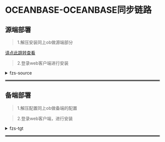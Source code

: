 # OCEANBASE-OCEANBASE同步链路
## 源端部署

>1.解压安装同上ob做源端部分

[请点此跳转查看](README.md)

>2.登录web客户端进行安装

<details>
<summary>fzs-source</summary>

![](https://image-1302181629.cos.ap-beijing.myqcloud.com/fzs-images/ob-ob/1.png)
![](https://image-1302181629.cos.ap-beijing.myqcloud.com/fzs-images/ob-ob/2.png)

<font color="red">提示：选择同步模式</font>

![](https://image-1302181629.cos.ap-beijing.myqcloud.com/fzs-images/ob-ob/3.png)

<font color="red">提示：勾选需要同步的对象</font>

![](https://image-1302181629.cos.ap-beijing.myqcloud.com/fzs-images/ob-ob/4.png)
![](https://image-1302181629.cos.ap-beijing.myqcloud.com/fzs-images/ob-ob/5.png)

<font color="red">提示：按照实际情况修改全同步并发数</font>

![](https://image-1302181629.cos.ap-beijing.myqcloud.com/fzs-images/ob-ob/6.png)

<pre>
<font color="red">提示：</font></br>
1.输入目标端IP和端口，端口可以默认不做修改 </br>
2.web端口是网页与软件之间通信端口</br>
3.数据端口是软件源端与目标端通信端口</br>
</pre>

![](https://image-1302181629.cos.ap-beijing.myqcloud.com/fzs-images/ob-ob/7.png)
![](https://image-1302181629.cos.ap-beijing.myqcloud.com/fzs-images/ob-ob/8.png)

<pre>
<font color="red">提示：</font></br>
1.可更换通信端口也可以使用默认端口</br>
2.此页面端口为源端进程内部通信端口</br>
</pre>

![](https://image-1302181629.cos.ap-beijing.myqcloud.com/fzs-images/ob-ob/9.png)
![](https://image-1302181629.cos.ap-beijing.myqcloud.com/fzs-images/ob-ob/10.png)

>3.配置Oceanbase配置信息

<pre>
配置 liboblog.conf 文件
cluster_user=** // 说明：sys 租户下创建的 user，具有内部表的读权限
cluster_password=**  // 说明，上述用户密码
cluster_url=**  // 说明： 集群 obconfig url，OB 集群的标示,获取方法：show parameters like '%obconfig_url%';
tb_white_list=*.*.* //说明：设置拉取的白名单，格式为 租户名.库名.表名
enable_output_hidden_primary_key=1 //说明： 输出隐藏主键列
</pre>
![](https://image-1302181629.cos.ap-beijing.myqcloud.com/fzs-images/ob-ob/11.png)
![](https://image-1302181629.cos.ap-beijing.myqcloud.com/fzs-images/ob-ob/12.png)

<font size="6"><span style="font-weight: bold">源端配置完成!</span></font>
</details>
<hr style="border: 2px solid grey;">

## 备端部署

>1.解压配置同上ob做备端的配置

>2.登录web客户端，进行安装

<details>
<summary>fzs-tgt</summary>

![](https://image-1302181629.cos.ap-beijing.myqcloud.com/fzs-images/ob-ob/ob--ob-tgt/1.png)
![](https://image-1302181629.cos.ap-beijing.myqcloud.com/fzs-images/ob-ob/ob--ob-tgt/2.png)
![](https://image-1302181629.cos.ap-beijing.myqcloud.com/fzs-images/ob-ob/ob--ob-tgt/3.png)

<font color="red">提示：</br>1.上面目标端内部通信端口参数可以修改也可以保持默认</br>2.最下面配置源端IP地址及web端口</font>

![](https://image-1302181629.cos.ap-beijing.myqcloud.com/fzs-images/ob-ob/ob--ob-tgt/4.png)
![](https://image-1302181629.cos.ap-beijing.myqcloud.com/fzs-images/ob-ob/ob--ob-tgt/5.png)
![](https://image-1302181629.cos.ap-beijing.myqcloud.com/fzs-images/ob-ob/ob--ob-tgt/6.png)
![](https://image-1302181629.cos.ap-beijing.myqcloud.com/fzs-images/ob-ob/ob--ob-tgt/7.png)

<font size="6"><span style="font-weight: bold">ob--ob配置完成!</span></font>
</details>
<hr style="border: 2px solid grey;">
